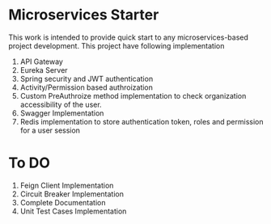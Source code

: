 # Microservices Starter

This work is intended to provide quick start to any microservices-based project development. This project have following implementation

1. API Gateway
2. Eureka Server
3. Spring security and JWT authentication
4. Activity/Permission based authroization
5. Custom PreAuthroize method implementation to check organization accessibility of the user. 
6. Swagger Implementation
7. Redis implementation to store authentication token, roles and permission for a user session

# To DO

1. Feign Client Implementation
2. Circuit Breaker Implementation
3. Complete Documentation
4. Unit Test Cases Implementation
